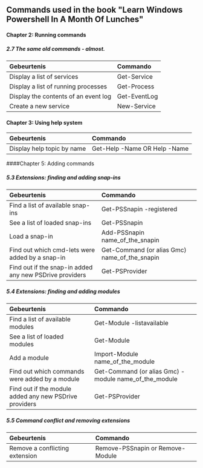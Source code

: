 ## Commands used in the book "Learn Windows Powershell In A Month Of Lunches"

#### Chapter 2: Running commands

##### 2.7 The same old commands - almost.

|  Gebeurtenis | Commando  |
| :---     | :--- |
| Display a list of services | Get-Service |
| Display a list of running processes | Get-Process |
| Display the contents of an event log | Get-EventLog |
| Create a new service | New-Service |


#### Chapter 3: Using help system

|  Gebeurtenis | Commando  |
| :---     | :--- |
| Display help topic by name | Get-Help -Name OR Help -Name |


####Chapter 5: Adding commands

##### 5.3 Extensions: finding and adding snap-ins
|  Gebeurtenis | Commando  |
| :---     | :--- |
| Find a list of available snap-ins | Get-PSSnapin -registered  |
| See a list of loaded snap-ins | Get-PSSnapin |
| Load a snap-in | Add-PSSnapin name_of_the_snapin  |
| Find out which cmd-lets were added by a snap-in |  Get-Command (or alias Gmc) name_of_the_snapin  |
| Find out if the snap-in added any new PSDrive providers |  Get-PSProvider  |

##### 5.4 Extensions: finding and adding modules
|  Gebeurtenis | Commando  |
| :---     | :--- |
| Find a list of available modules |  Get-Module -listavailable |
| See a list of loaded modules | Get-Module |
| Add a module |  Import-Module name_of_the_module  |
| Find out which commands were added by a module |  Get-Command (or alias Gmc) -module name_of_the_module  |
| Find out if the module added any new PSDrive providers |  Get-PSProvider  |

##### 5.5 Command conflict and removing extensions
|  Gebeurtenis | Commando  |
| :---     | :--- |
| Remove a conflicting extension |   Remove-PSSnapin or Remove-Module |





























